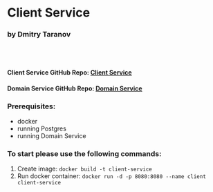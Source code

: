 # Client Service
### by Dmitry Taranov
<br></br>
#### Client Service GitHub Repo: [Client Service](https://github.com/TaranovDmitry/ClientService)
#### Domain Service GitHub Repo: [Domain Service](https://github.com/TaranovDmitry/DomainService)

### Prerequisites:
- docker
- running Postgres
- running Domain Service 

### To start please use the following commands:
1. Create image: ``docker build -t client-service``
2. Run docker container: ``docker run -d -p 8080:8080 --name client client-service``


